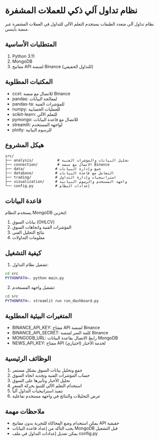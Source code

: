 # نظام تداول آلي ذكي للعملات المشفرة

نظام تداول آلي متعدد الطبقات يستخدم التعلم الآلي للتداول في العملات المشفرة عبر منصة بايننس.

## المتطلبات الأساسية

1. Python 3.11
2. MongoDB
3. مفاتيح API لمنصة Binance (للتداول الحقيقي)

## المكتبات المطلوبة

- ccxt: للاتصال مع منصة Binance
- pandas: لمعالجة البيانات
- pandas-ta: للمؤشرات الفنية
- numpy: للعمليات الحسابية
- scikit-learn: للتعلم الآلي
- pymongo: للاتصال مع قاعدة البيانات
- streamlit: لواجهة المستخدم
- plotly: للرسوم البيانية

## هيكل المشروع

```
src/
├── analysis/           # تحليل البيانات والمؤشرات الفنية
├── connection/         # الاتصال مع منصة Binance
├── data/              # جمع وإدارة البيانات
├── database/          # التعامل مع قاعدة البيانات
├── trading/           # استراتيجيات وإدارة التداول
├── visualization/     # واجهة المستخدم والرسوم البيانية
└── config.py          # إعدادات النظام
```

## قاعدة البيانات

يستخدم النظام MongoDB لتخزين:
1. بيانات السوق (OHLCV)
2. المؤشرات الفنية واتجاهات السوق
3. نتائج التحليل الفني
4. معلومات التداولات


## كيفية التشغيل

1. تشغيل نظام التداول:
```bash
cd src
PYTHONPATH=. python main.py
```

2. تشغيل واجهة المستخدم:
```bash
cd src
PYTHONPATH=. streamlit run run_dashboard.py
```

## المتغيرات البيئية المطلوبة

- BINANCE_API_KEY: مفتاح API لمنصة Binance
- BINANCE_API_SECRET: كلمة السر لمنصة Binance
- MONGODB_URL: رابط الاتصال بقاعدة البيانات MongoDB
- NEWS_API_KEY: مفتاح API لخدمة الأخبار (اختياري)

## الوظائف الرئيسية

1. جمع وتحليل بيانات السوق بشكل مستمر
2. حساب المؤشرات الفنية وتحديد اتجاه السوق
3. تحليل الأخبار وتأثيرها على السوق
4. استخدام التعلم الآلي للتنبؤ بحركة السعر
5. تنفيذ استراتيجيات التداول آلياً
6. عرض التحليلات والنتائج في واجهة مستخدم تفاعلية

## ملاحظات مهمة

- يمكن استخدام وضع المحاكاة للتجربة بدون مفاتيح API حقيقية
- يجب التأكد من إعداد قاعدة البيانات MongoDB قبل التشغيل
- يمكن تعديل إعدادات التداول في ملف config.py